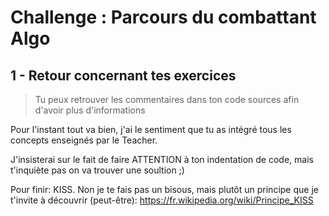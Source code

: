 # Challenge : Parcours du combattant Algo

## 1 - Retour concernant tes exercices

>  Tu peux retrouver les commentaires dans ton code sources afin d'avoir plus d'informations

Pour l'instant tout va bien, j'ai le sentiment que tu as intégré tous les concepts enseignés par le Teacher.

J'insisterai sur le fait de faire ATTENTION à ton indentation de code, mais t'inquiète pas on va trouver une soultion ;)

Pour finir: KISS. Non je te fais pas un bisous, mais plutôt un principe que je t'invite à découvrir (peut-être):
https://fr.wikipedia.org/wiki/Principe_KISS

